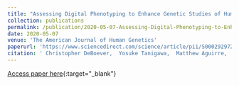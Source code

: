 ```yaml
---
title: "Assessing Digital Phenotyping to Enhance Genetic Studies of Human Diseases"
collection: publications
permalink: /publication/2020-05-07-Assessing-Digital-Phenotyping-to-Enhance-Genetic-Studies-of-Human-Diseases
date: 2020-05-07
venue: 'The American Journal of Human Genetics'
paperurl: 'https://www.sciencedirect.com/science/article/pii/S0002929720300835'
citation: ' Christopher DeBoever,  Yosuke Tanigawa,  Matthew Aguirre,  Greg McInnes,  Adam Lavertu,  Manuel Rivas, &quot;Assessing Digital Phenotyping to Enhance Genetic Studies of Human Diseases.&quot; The American Journal of Human Genetics, 2020.'
---
```

[Access paper here](https://www.sciencedirect.com/science/article/pii/S0002929720300835){:target="_blank"}
